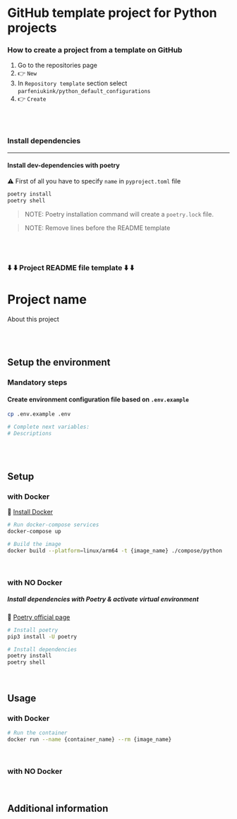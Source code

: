 # GitHub template project for Python projects

### How to create a project from a template on GitHub

1. Go to the repositories page
2. 👉 `New`
3. In `Repository template` section select `parfeniukink/python_default_configurations`
4. 👉 `Create`


</br>
</br>


### Install dependencies
---
#### Install dev-dependencies with poetry
⚠️   First of all you have to specify `name` in `pyproject.toml` file

```bash
poetry install
poetry shell
```

> NOTE: Poetry installation command will create a `poetry.lock` file.

> NOTE: Remove lines before the README template


</br>
</br>


### ⬇️  ⬇️  Project README file template ⬇️  ⬇️ 
# Project name

About this project

</br>
</br>

## Setup the environment


### Mandatory steps

#### Create environment configuration file based on `.env.example`
```bash
cp .env.example .env

# Complete next variables:
# Descriptions
```


</br>
</br>

## Setup
### with Docker

🔗  [Install Docker](https://docs.docker.com/get-docker/)

```bash
# Run docker-compose services
docker-compose up

# Build the image
docker build --platform=linux/arm64 -t {image_name} ./compose/python

```


</br>

### with NO Docker

##### Install dependencies with Poetry & activate virtual environment
🔗  [Poetry official page](https://python-poetry.org)
```bash
# Install poetry
pip3 install -U poetry

# Install dependencies
poetry install
poetry shell
```

</br>


## Usage

### with Docker

```bash
# Run the container
docker run --name {container_name} --rm {image_name}
```

</br>

### with NO Docker

</br>

## Additional information
